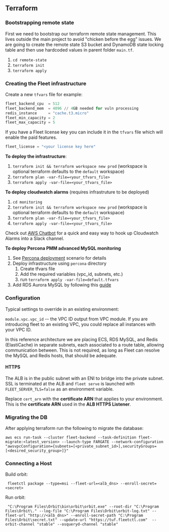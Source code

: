 ## Terraform

### Bootstrapping remote state

First we need to bootstrap our terraform remote state management. This lives outside the main project to avoid "chicken before the egg"
issues. We are going to create the remote state S3 bucket and DynamoDB state locking table and then use hardcoded values
in parent folder `main.tf`.
1. `cd remote-state`
2. `terraform init`
3. `terraform apply`

### Creating the Fleet infrastructure

Create a new `tfvars` file for example:

```terraform
fleet_backend_cpu  = 512
fleet_backend_mem  = 4096 // 4GB needed for vuln processing
redis_instance     = "cache.t3.micro"
fleet_min_capacity = 2
fleet_max_capacity = 5
```

If you have a Fleet license key you can include it in the `tfvars` file which will enable the paid features.

```terraform
fleet_license = "<your license key here"
```

**To deploy the infrastructure**:
1. `terraform init && terraform workspace new prod` (workspace is optional terraform defaults to the `default` workspace)
2. `terraform plan -var-file=<your_tfvars_file>`
3. `terraform apply -var-file=<your_tfvars_file>`

**To deploy cloudwatch alarms** (requires infrastruture to be deployed)
1. `cd monitoring`
2. `terraform init && terraform workspace new prod` (workspace is optional terraform defaults to the `default` workspace)
3. `terraform plan -var-file=<your_tfvars_file>`
4. `terraform apply -var-file=<your_tfvars_file>`

Check out [AWS Chatbot](https://docs.aws.amazon.com/chatbot/latest/adminguide/setting-up.html) for a quick and easy way to hook up Cloudwatch Alarms into a Slack channel. 

**To deploy Percona PMM advanced MySQL monitoring**
1. See [Percona deployment](https://www.percona.com/doc/percona-monitoring-and-management/1.x/deploy/server/ami.html#running-pmm-server-using-aws-marketplace) scenario for details
2. Deploy infrastructure using `percona` directory
   1. Create tfvars file
   2. Add the required variables (vpc_id, subnets, etc.)
   3. run `terraform apply -var-file=default.tfvars`
3. Add RDS Aurora MySQL by following this [guide](https://www.percona.com/doc/percona-monitoring-and-management/1.x/amazon-rds.html)

### Configuration

Typical settings to override in an existing environment:

`module.vpc.vpc_id` -- the VPC ID output from VPC module. If you are introducing fleet to an existing VPC, you could replace all instances with your VPC ID.

In this reference architecture we are placing ECS, RDS MySQL, and Redis (ElastiCache) in separate subnets, each associated to a route table, allowing communication between.
This is not required, as long as Fleet can resolve the MySQL and Redis hosts, that should be adequate.

#### HTTPS

The ALB is in the public subnet with an ENI to bridge into the private subnet. SSL is terminated at the ALB and `fleet serve` is launched with `FLEET_SERVER_TLS=false` as an
environment variable.

Replace `cert_arn` with the **certificate ARN** that applies to your environment. This is the **certificate ARN** used in the **ALB HTTPS Listener**.

### Migrating the DB

After applying terraform run the following to migrate the database:
```
aws ecs run-task --cluster fleet-backend --task-definition fleet-migrate:<latest_version> --launch-type FARGATE --network-configuration "awsvpcConfiguration={subnets=[<private_subnet_id>],securityGroups=[<desired_security_group>]}"
```

### Connecting a Host

Build orbit: 

```
 fleetctl package --type=msi --fleet-url=<alb_dns> --enroll-secret=<secret>
```

Run orbit:

```
 "C:\Program Files\Orbit\bin\orbit\orbit.exe" --root-dir "C:\Program Files\Orbit\." --log-file "C:\Program Files\Orbit\orbit-log.txt" --fleet-url "http://<alb_dns>" --enroll-secret-path "C:\Program Files\Orbit\secret.txt" --update-url "https://tuf.fleetctl.com"  --orbit-channel "stable" --osqueryd-channel "stable"
```